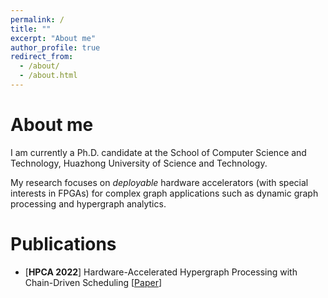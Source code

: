 ```yaml
---
permalink: /
title: ""
excerpt: "About me"
author_profile: true
redirect_from: 
  - /about/
  - /about.html
---
```



About me
======

I am currently a Ph.D. candidate at the School of Computer Science and Technology, Huazhong University of Science and Technology.

My research focuses on *deployable* hardware accelerators (with special interests in FPGAs) for complex graph applications such as dynamic graph processing and hypergraph analytics.

Publications
======

* [**HPCA 2022**] Hardware-Accelerated Hypergraph Processing with Chain-Driven Scheduling [[Paper](https://qgwang-hust.github.io/files/ChGraph-HPCA'22.pdf)]

<br/><br/>
